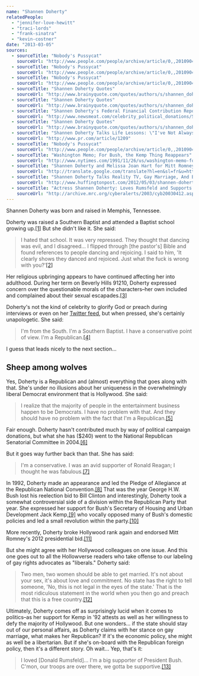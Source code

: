 ```yaml
---
name: "Shannen Doherty"
relatedPeople:
  - "jennifer-love-hewitt"
  - "traci-lords"
  - "frank-sinatra"
  - "kevin-costner"
date: "2013-03-05"
sources:
  - sourceTitle: "Nobody's Pussycat"
    sourceUrl: "http://www.people.com/people/archive/article/0,,20109043,00.html"
  - sourceTitle: "Nobody's Pussycat"
    sourceUrl: "http://www.people.com/people/archive/article/0,,20109043,00.html"
  - sourceTitle: "Nobody's Pussycat"
    sourceUrl: "http://www.people.com/people/archive/article/0,,20109043,00.html"
  - sourceTitle: "Shannen Doherty Quotes"
    sourceUrl: "http://www.brainyquote.com/quotes/authors/s/shannen_doherty.html"
  - sourceTitle: "Shannen Doherty Quotes"
    sourceUrl: "http://www.brainyquote.com/quotes/authors/s/shannen_doherty.html"
  - sourceTitle: "Shannen Doherty's Federal Financial Contribution Report."
    sourceUrl: "http://www.newsmeat.com/celebrity_political_donations/Shannen_Doherty.php"
  - sourceTitle: "Shannen Doherty Quotes"
    sourceUrl: "http://www.brainyquote.com/quotes/authors/s/shannen_doherty.html"
  - sourceTitle: "Shannen Doherty Talks Life Lessons: \"I've Not Always Been the Most Diplomatic Person"
    sourceUrl: "http://www.pr.com/article/1209"
  - sourceTitle: "Nobody's Pussycat"
    sourceUrl: "http://www.people.com/people/archive/article/0,,20109043,00.html"
  - sourceTitle: "Washington Memo; For Bush, the Kemp Thing Reappears"
    sourceUrl: "http://www.nytimes.com/1991/11/26/us/washington-memo-for-bush-the-kemp-thing-reappears.html"
  - sourceTitle: "Shannen Doherty and Melissa Joan Hart for Mitt Romney"
    sourceUrl: "http://translate.google.com/translate?hl=en&sl=fr&u=http://www.parismatch.com/People-Match/Politique/Depeches/Shannen-Doherty-et-Melissa-Joan-Hart-pour-Mitt-Romney-443979/&prev=/search%3Fq%3Dshannen%2Bdoherty%2BMitt%2BRomney%26hl%3Den%26biw%3D1280%26bih%3D568&sa=X&ei=RVwkUeKrCtDpigLz5IGwBA&ved=0CFUQ7gEwBA"
  - sourceTitle: "Shannen Doherty Talks Reality TV, Gay Marriage, And Being Scarred By 80-Year-Old Penises"
    sourceUrl: "http://www.huffingtonpost.com/2012/05/03/shannen-doherty-talks-reality-show-penises_n_1475803.html"
  - sourceTitle: "Actress Shannen Doherty: Loves Rumsfeld and Supports Bush"
    sourceUrl: "http://archive.mrc.org/cyberalerts/2003/cyb20030412.asp#6"
---
```


Shannen Doherty was born and raised in Memphis, Tennessee.

Doherty was raised a Southern Baptist and attended a Baptist school growing up.<a class="source-citation" href="http://www.people.com/people/archive/article/0,,20109043,00.html" title="Nobody&apos;s Pussycat">[1]</a> But she didn't like it. She said:

>I hated that school. It was very repressed. They thought that dancing was evil, and I disagreed… I flipped through [the pastor's] Bible and found references to people dancing and rejoicing. I said to him, 'It clearly shows they danced and rejoiced. Just what the fuck is wrong with you?'<a class="source-citation" href="http://www.people.com/people/archive/article/0,,20109043,00.html" title="Nobody&apos;s Pussycat">[2]</a>

Her religious upbringing appears to have continued affecting her into adulthood. During her term on Beverly Hills 91210, Doherty expressed concern over the questionable morals of the characters–her own included and complained about their sexual escapades.<a class="source-citation" href="http://www.people.com/people/archive/article/0,,20109043,00.html" title="Nobody&apos;s Pussycat">[3]</a>

Doherty's not the kind of celebrity to glorify God or preach during interviews or even on her [Twitter feed](https://twitter.com/DohertyShannen), but when pressed, she's certainly unapologetic. She said:

>I'm from the South. I'm a Southern Baptist. I have a conservative point of view. I'm a Republican.<a class="source-citation" href="http://www.brainyquote.com/quotes/authors/s/shannen_doherty.html" title="Shannen Doherty Quotes">[4]</a>

I guess that leads nicely to the next section…


## Sheep among wolves

Yes, Doherty is a Republican and (almost) everything that goes along with that. She's under no illusions about her uniqueness in the overwhelmingly liberal Democrat environment that is Hollywood. She said:

>I realize that the majority of people in the entertainment business happen to be Democrats. I have no problem with that. And they should have no problem with the fact that I'm a Republican.<a class="source-citation" href="http://www.brainyquote.com/quotes/authors/s/shannen_doherty.html" title="Shannen Doherty Quotes">[5]</a>

Fair enough. Doherty hasn't contributed much by way of political campaign donations, but what she has ($240) went to the National Republican Senatorial Committee in 2004.<a class="source-citation" href="http://www.newsmeat.com/celebrity_political_donations/Shannen_Doherty.php" title="Shannen Doherty&apos;s Federal Financial Contribution Report.">[6]</a>

But it goes way further back than that. She has said:

>I'm a conservative. I was an avid supporter of Ronald Reagan; I thought he was fabulous.<a class="source-citation" href="http://www.brainyquote.com/quotes/authors/s/shannen_doherty.html" title="Shannen Doherty Quotes">[7]</a>

In 1992, Doherty made an appearance and led the Pledge of Allegiance at the Republican National Convention.<a class="source-citation" href="http://www.pr.com/article/1209" title="Shannen Doherty Talks Life Lessons: &quot;I&apos;ve Not Always Been the Most Diplomatic Person">[8]</a> That was the year George H.W. Bush lost his reelection bid to Bill Clinton and interestingly, Doherty took a somewhat controversial side of a division within the Republican Party that year. She expressed her support for Bush's Secretary of Housing and Urban Development Jack Kemp,<a class="source-citation" href="http://www.people.com/people/archive/article/0,,20109043,00.html" title="Nobody&apos;s Pussycat">[9]</a> who vocally opposed many of Bush's domestic policies and led a small revolution within the party.<a class="source-citation" href="http://www.nytimes.com/1991/11/26/us/washington-memo-for-bush-the-kemp-thing-reappears.html" title="Washington Memo; For Bush, the Kemp Thing Reappears">[10]</a>

More recently, Doherty broke Hollywood rank again and endorsed Mitt Romney's 2012 presidential bid.<a class="source-citation" href="http://translate.google.com/translate?hl=en&sl=fr&u=http://www.parismatch.com/People-Match/Politique/Depeches/Shannen-Doherty-et-Melissa-Joan-Hart-pour-Mitt-Romney-443979/&prev=/search%3Fq%3Dshannen%2Bdoherty%2BMitt%2BRomney%26hl%3Den%26biw%3D1280%26bih%3D568&sa=X&ei=RVwkUeKrCtDpigLz5IGwBA&ved=0CFUQ7gEwBA" title="Shannen Doherty and Melissa Joan Hart for Mitt Romney">[11]</a>

But she might agree with her Hollywood colleagues on one issue. And this one goes out to all the Hollowverse readers who take offense to our labeling of gay rights advocates as "liberals." Doherty said:

>Two men, two women should be able to get married. It's not about your sex, it's about love and commitment. No state has the right to tell someone, 'No, this is not legal in the eyes of the state.' That is the most ridiculous statement in the world when you then go and preach that this is a free country.<a class="source-citation" href="http://www.huffingtonpost.com/2012/05/03/shannen-doherty-talks-reality-show-penises_n_1475803.html" title="Shannen Doherty Talks Reality TV, Gay Marriage, And Being Scarred By 80-Year-Old Penises">[12]</a>

Ultimately, Doherty comes off as surprisingly lucid when it comes to politics–as her support for Kemp in '92 attests as well as her willingness to defy the majority of Hollywood. But one wonders… if the state should stay out of our personal affairs, as Doherty claims with her stance on gay marriage, what makes her Republican? If it's the economic policy, she might as well be a libertarian. But if she's on-board with the Republican foreign policy, then it's a different story. Oh wait… Yep, that's it:

>I loved [Donald Rumsfeld]… I'm a big supporter of President Bush. C'mon, our troops are over there, we gotta be supportive.<a class="source-citation" href="http://archive.mrc.org/cyberalerts/2003/cyb20030412.asp#6" title="Actress Shannen Doherty: Loves Rumsfeld and Supports Bush">[13]</a>